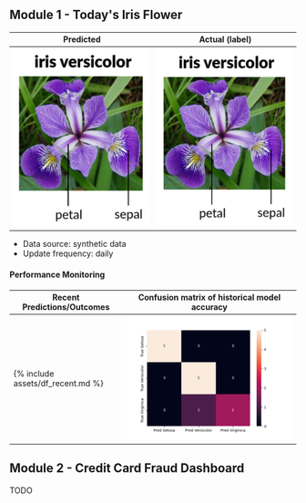   
## Module 1 - Today's Iris Flower 

| Predicted | Actual (label)
|--------|------- 
| ![Iris](https://raw.githubusercontent.com/saoter/serverless-ml-course/main/assets/latest_iris.png) | ![Iris](https://raw.githubusercontent.com/saoter/serverless-ml-course/main/assets/actual_iris.png) 

 * Data source: synthetic data
 * Update frequency: daily

#### Performance Monitoring 

| Recent Predictions/Outcomes | Confusion matrix of historical model accuracy 
|--------|------- 
| {% include assets/df_recent.md %} | ![Confusion Matrix](https://raw.githubusercontent.com/saoter/serverless-ml-course/main/assets/confusion_matrix.png)


## Module 2 - Credit Card Fraud Dashboard


TODO

 
